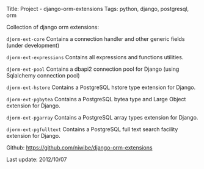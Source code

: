Title: Project - django-orm-extensions
Tags: python, django, postgresql, orm

Collection of django orm extensions:

``djorm-ext-core``
    Contains a connection handler and other generic fields (under development)

``djorm-ext-expressions``
    Contains all expressions and functions utilities.

``djorm-ext-pool``
    Contains a dbapi2 connection pool for Django (using Sqlalchemy connection pool)

``djorm-ext-hstore``
    Contains a PostgreSQL hstore type extension for Django.

``djorm-ext-pgbytea``
    Contains a PostgreSQL bytea type and Large Object extension for Django.

``djorm-ext-pgarray``
    Contains a PostgreSQL array types extension for Django.

``djorm-ext-pgfulltext``
    Contains a PostgreSQL full text search facility extension for Django.

Github: <https://github.com/niwibe/django-orm-extensions>

Last update: 2012/10/07

